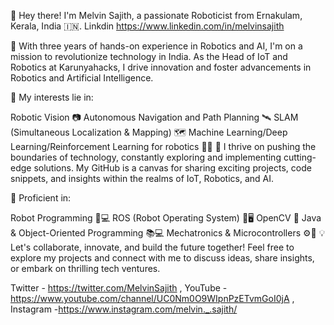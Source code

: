 👋 Hey there! I'm Melvin Sajith, a passionate Roboticist from Ernakulam, Kerala, India 🇮🇳.
Linkdin
https://www.linkedin.com/in/melvinsajith

🤖 With three years of hands-on experience in Robotics and AI, I'm on a mission to revolutionize technology in India. As the Head of IoT and Robotics at Karunyahacks, I drive innovation and foster advancements in Robotics and Artificial Intelligence.

🌟 My interests lie in:

Robotic Vision 📷
Autonomous Navigation and Path Planning 🛰️
SLAM (Simultaneous Localization & Mapping) 🗺️
Machine Learning/Deep Learning/Reinforcement Learning for robotics 🤖🧠
🚀 I thrive on pushing the boundaries of technology, constantly exploring and implementing cutting-edge solutions. My GitHub is a canvas for sharing exciting projects, code snippets, and insights within the realms of IoT, Robotics, and AI.

🔧 Proficient in:

Robot Programming 🤖💻
ROS (Robot Operating System) 🤖🖥️
OpenCV 📸
Java & Object-Oriented Programming 📚💻
Mechatronics & Microcontrollers ⚙️🔌
💡 Let's collaborate, innovate, and build the future together! Feel free to explore my projects and connect with me to discuss ideas, share insights, or embark on thrilling tech ventures.

Twitter   - https://twitter.com/MelvinSajith , 
YouTube   - https://www.youtube.com/channel/UC0Nm0O9WIpnPzETvmGoI0jA ,
Instagram -https://www.instagram.com/melvin._.sajith/


<!---
Melvinsajith/Melvinsajith is a ✨ special ✨ repository because its `README.md` (this file) appears on your GitHub profile.
You can click the Preview link to take a look at your changes.
--->
